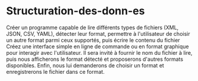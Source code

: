 # Structuration-des-donn-es
Créer un programme capable de lire différents types de fichiers (XML, JSON, CSV,
YAML), détecter leur format, permettre à l'utilisateur de choisir un autre format parmi ceux
supportés, puis écrire le contenu du fichier
Créez une interface simple en ligne de commande ou en format graphique pour interagir avec
l'utilisateur. Il sera invité à fournir le nom du fichier à lire, puis nous afficherons le format
détecté et proposerons d'autres formats disponibles. Enfin, nous lui demanderons de choisir un
format et enregistrerons le fichier dans ce format.
